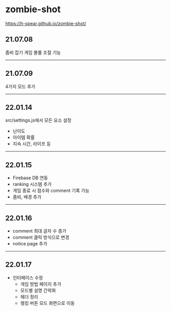 # zombie-shot
https://h-spear.github.io/zombie-shot/

## 21.07.08

좀비 잡기 게임
볼륨 조절 기능

---

## 21.07.09

4가지 모드 추가

---

## 22.01.14

src/settings.js에서 모든 요소 설정

-   난이도
-   아이템 확률
-   지속 시간, 라이프 등

---

## 22.01.15

-   Firebase DB 연동
-   ranking 시스템 추가
-   게임 종료 시 점수와 comment 기록 가능
-   좀비, 배경 추가

---

## 22.01.16

-   comment 최대 글자 수 증가
-   comment 클릭 방식으로 변경
-   notice page 추가

---

## 22.01.17

-   인터페이스 수정
    -   게임 방법 페이지 추가
    -   모드별 설명 간략화
    -   헤더 정리
    -   랭킹 버튼 모드 화면으로 이동
